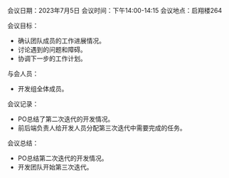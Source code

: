 会议日期：2023年7月5日 会议时间：下午14:00-14:15 会议地点：启翔楼264

会议目标：

+ 确认团队成员的工作进展情况。
+ 讨论遇到的问题和障碍。
+ 协调下一步的工作计划。

与会人员：

+ 开发组全体成员。

会议记录：

+ PO总结了第二次迭代的开发情况。
+ 前后端负责人给开发人员分配第三次迭代中需要完成的任务。

会议总结：

+ PO总结第二次迭代的开发情况。
+ 开发团队开始第三次迭代。